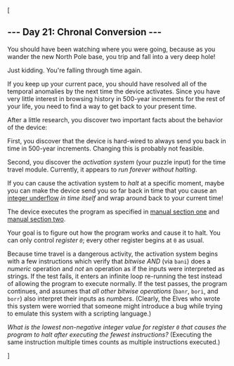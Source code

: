 [<article class="day-desc"><h2>--- Day 21: Chronal Conversion ---</h2><p>You should have been watching where you were going, because as you wander the new North Pole base, you trip and fall into a very deep hole!</p>
<p><span title="The old time travel hole gag! Classic.">Just kidding.</span>  You're falling through time again.</p>
<p>If you keep up your current pace, you should have resolved all of the temporal anomalies by the next time the device activates. Since you have very little interest in browsing history in 500-year increments for the rest of your life, you need to find a way to get back to your present time.</p>
<p>After a little research, you discover two important facts about the behavior of the device:</p>
<p>First, you discover that the device is hard-wired to always send you back in time in 500-year increments. Changing this is probably not feasible.</p>
<p>Second, you discover the <em>activation system</em> (your puzzle input) for the time travel module.  Currently, it appears to <em>run forever without halting</em>.</p>
<p>If you can cause the activation system to <em>halt</em> at a specific moment, maybe you can make the device send you so far back in time that you cause an <a href="https://cwe.mitre.org/data/definitions/191.html">integer underflow</a> <em>in time itself</em> and wrap around back to your current time!</p>
<p>The device executes the program as specified in <a href="16">manual section one</a> and <a href="19">manual section two</a>.</p>
<p>Your goal is to figure out how the program works and cause it to halt.  You can only control <em>register <code>0</code></em>; every other register begins at <code>0</code> as usual.</p>
<p>Because time travel is a dangerous activity, the activation system begins with a few instructions which verify that <em>bitwise AND</em> (via <code>bani</code>) does a <em>numeric</em> operation and <em>not</em> an operation as if the inputs were interpreted as strings. If the test fails, it enters an infinite loop re-running the test instead of allowing the program to execute normally.  If the test passes, the program continues, and assumes that <em>all other bitwise operations</em> (<code>banr</code>, <code>bori</code>, and <code>borr</code>) also interpret their inputs as <em>numbers</em>. (Clearly, the Elves who wrote this system were worried that someone might introduce a bug while trying to emulate this system with a scripting language.)</p>
<p><em>What is the lowest non-negative integer value for register <code>0</code> that causes the program to halt after executing the fewest instructions?</em> (Executing the same instruction multiple times counts as multiple instructions executed.)</p>
</article>]
